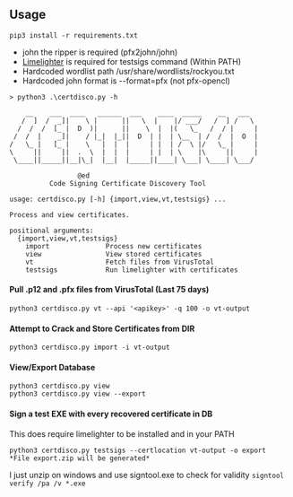 ## Usage
```pip3 install -r requirements.txt```
- john the ripper is required (pfx2john/john)
- [Limelighter](https://github.com/Tylous/Limelighter) is required for testsigs command (Within PATH)
- Hardcoded wordlist path /usr/share/wordlists/rockyou.txt
- Hardcoded john format is --format=pfx (not pfx-opencl)

```
> python3 .\certdisco.py -h

    __    ___  ____   ______  ___    ____  _____    __   ___
   /  ]  /  _]|    \ |      ||   \  |    |/ ___/   /  ] /   \
  /  /  /  [_ |  D  )|      ||    \  |  |(   \_   /  / |     |
 /  /  |    _]|    / |_|  |_||  D  | |  | \__  | /  /  |  O  |
/   \_ |   [_ |    \   |  |  |     | |  | /  \ |/   \_ |     |
\     ||     ||  .  \  |  |  |     | |  | \    |\     ||     |
 \____||_____||__|\_|  |__|  |_____||____| \___| \____| \___/

                 @ed
          Code Signing Certificate Discovery Tool

usage: certdisco.py [-h] {import,view,vt,testsigs} ...

Process and view certificates.

positional arguments:
  {import,view,vt,testsigs}
    import              Process new certificates
    view                View stored certificates
    vt                  Fetch files from VirusTotal
    testsigs            Run limelighter with certificates

```

#### Pull .p12 and .pfx files from VirusTotal (Last 75 days)
```
python3 certdisco.py vt --api '<apikey>' -q 100 -o vt-output
```

#### Attempt to Crack and Store Certificates from DIR
```
python3 certdisco.py import -i vt-output
```

#### View/Export Database
```
python3 certdisco.py view
python3 certdisco.py view --export
```
#### Sign a test EXE with every recovered certificate in DB
This does require limelighter to be installed and in your PATH
```
python3 certdisco.py testsigs --certlocation vt-output -o export
*File export.zip will be generated* 
```

I just unzip on windows and use signtool.exe to check for validity
```signtool verify /pa /v *.exe```
